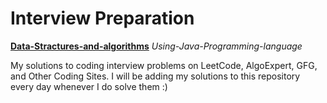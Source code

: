 #                                                        Interview Preparation 
**[Data-Stractures-and-algorithms](https://github.com/mukeshdani/Data-Stractures-and-algorithms)** *Using-Java-Programming-language*

My solutions to coding interview problems on LeetCode, AlgoExpert, GFG, and Other Coding Sites. I will be adding my solutions to this repository every day whenever I do solve them :)


